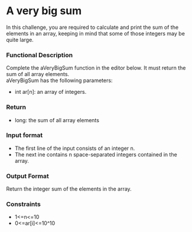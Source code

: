 # A very big sum
In this challenge, you are required to calculate and print the sum of the elements in an array, keeping in mind that some of those integers may be quite large.

### Functional Description
Complete the aVeryBigSum function in the editor below. It must return the sum of all array elements. <br>
aVeryBigSum has the following parameters:
* int ar[n]: an array of integers.

### Return
* long: the sum of all array elements

### Input format
* The first line of the input consists of an integer n.
* The next ine contains n space-separated integers contained in the array.

### Output Format
Return the integer sum of the elements in the array.

### Constraints
* 1<=n<=10
* 0<=ar[i]<=10^10
